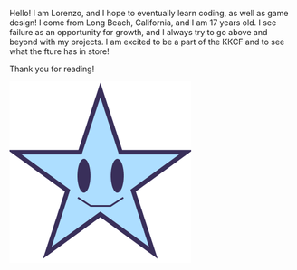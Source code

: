 Hello! I am Lorenzo, and I hope to eventually learn coding, as well as game design! I come from Long Beach, California, and I am 17 years old. I see failure as an opportunity for growth, and I always try to go above and beyond with my projects. I am excited to be a part of the KKCF and to see what the fture has in store!

Thank you for reading!

![Blue Star Logo](Logo(1).png)
